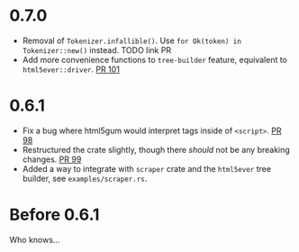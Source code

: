 # 0.7.0

- Removal of `Tokenizer.infallible()`. Use `for Ok(token) in Tokenizer::new()` instead. TODO link PR
- Add more convenience functions to `tree-builder` feature, equivalent to `html5ever::driver`. [PR 101](https://github.com/untitaker/html5gum/pull/101)

# 0.6.1

- Fix a bug where html5gum would interpret tags inside of `<script>`. [PR 98](https://github.com/untitaker/html5gum/pull/98)
- Restructured the crate slightly, though there _should_ not be any breaking changes. [PR 99](https://github.com/untitaker/html5gum/pull/99)
- Added a way to integrate with `scraper` crate and the `html5ever` tree builder, see `examples/scraper.rs`.

# Before 0.6.1

Who knows...
